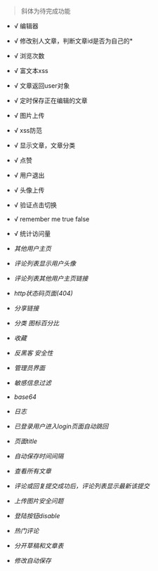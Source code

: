 >斜体为待完成功能

* √ 编辑器
* √ 修改别人文章，判断文章id是否为自己的*
* √ 浏览次数
* √ 富文本xss
* √ 文章返回user对象
* √ 定时保存正在编辑的文章
* √ 图片上传
* √ xss防范
* √ 显示文章，文章分类
* √ 点赞
* √ 用户退出
* √ 头像上传
* √ 验证点击切换
* √ remember me true false
* √ 统计访问量

* *其他用户主页*
* *评论列表显示用户头像*
* *评论列表其他用户主页链接*
* *http状态码页面(404)*
* *分享链接*
* *分类 图标百分比*
* *收藏*
* *反黑客 安全性*
* *管理员界面*
* *敏感信息过滤*
* *base64*
* *日志*
* *已登录用户进入login页面自动跳回*
* *页面title*
* *自动保存时间间隔*
* *查看所有文章*
* *评论或回复提交成功后，评论列表显示最新该提交*
* *上传图片安全问题*
* *登陆按钮disable*
* *热门评论*
* *分开草稿和文章表*
* *修改自动保存*
